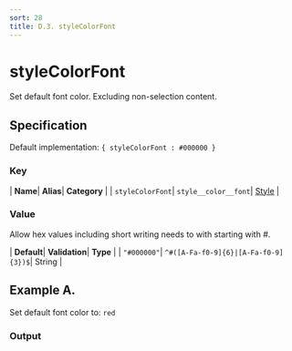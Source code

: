 ```yaml
---
sort: 28
title: D.3. styleColorFont
---
```

# styleColorFont

Set default font color. Excluding non-selection content.


## Specification

Default implementation: ```{ styleColorFont : #000000 }```

### Key

| **Name**| **Alias**| **Category** |
| ```styleColorFont```| ```style__color__font```| [Style](../options/#style) |

### Value

Allow hex values including short writing needs to with starting with #.

| **Default**| **Validation**| **Type** |
| ```"#000000"```| ```^#([A-Fa-f0-9]{6}|[A-Fa-f0-9]{3})$```| String |



## Example A.

Set default font color to: ```red```

### Output

  <div id="a">
      <script> 
          d3.statosio( 
    file, 
    "name", 
    [ "mobile" ], 
    { "styleColorFont" : "red", "view__dom_id" : "a" }
)

      </script>
  </div>

Open output in a [blank window](../sources/styleColorFont--example-a.html){:target="_self"}. 
Download examples [as zip](../sources/styleColorFont.zip){:target="_blank"}. 

### Parameters

This dataset shows the mobile google pagerank performance score for a certain website.

| | **Value** | **Type** |
|------:|:------|:------|
| **Source** | ["../data/performance.json"](../data/performance.json) | String |
| **X** | ```"name"``` | String |
| **Y** | ```[ "mobile" ]``` | Array |
| **Options** | ```{ "styleColorFont" : "red" }``` | Object |


### Javascript

* Invoke Function

```javascript
d3.statosio( 
    file, 
    "name", 
    [ "mobile" ], 
    { "styleColorFont" : "red" }
)
```

* HTML Implementation

```html
<!DOCTYPE html>
<head>
    <title>d3.statosio - styleColorFont</title>
    <meta content="text/html;charset=utf-8" http-equiv="Content-Type">
    <meta content="utf-8" http-equiv="encoding">
    <script src="https://cdnjs.cloudflare.com/ajax/libs/d3/6.2.0/d3.js"></script>
    <script src="https://cdnjs.cloudflare.com/ajax/libs/statosio/0.9/statosio.js"></script>
</head>
<body>
    <script>
        d3.json( "../data/performance.json" )
            .then( ( file ) => {
                d3.statosio( 
                    file, 
                    "name", 
                    [ "mobile" ], 
                    { "styleColorFont" : "red" }
                )
            } )
    </script>
</body>
```
### Ruby

* Gem Install

```ruby
gem install statosio
gem install prawn
gem install prawn-svg
```

* Implementation

```ruby
require "statosio"
require "prawn"
require "prawn-svg"

file = File.read( "../data/performance.json" )
dataset = JSON.parse( file )

statosio = Statosio::Generate.new
chart = statosio.svg(
    dataset: dataset,
    x: "name", 
    y: [ "mobile" ],
    options: {"styleColorFont"=>"red"}
    
)

Prawn::Document.generate( "statosio.pdf" ) do | pdf |
  pdf.svg( chart, width: 500 )
end
```
## Example B.

Set default font color to: ```#f66504```

### Output

  <div id="b">
      <script> 
          d3.statosio( 
    file, 
    "name", 
    [ "mobile" ], 
    { "styleColorFont" : "#f66504", "view__dom_id" : "b" }
)

      </script>
  </div>

Open output in a [blank window](../sources/styleColorFont--example-b.html){:target="_self"}. 
Download examples [as zip](../sources/styleColorFont.zip){:target="_blank"}. 

### Parameters

This dataset shows the mobile google pagerank performance score for a certain website.

| | **Value** | **Type** |
|------:|:------|:------|
| **Source** | ["../data/performance.json"](../data/performance.json) | String |
| **X** | ```"name"``` | String |
| **Y** | ```[ "mobile" ]``` | Array |
| **Options** | ```{ "styleColorFont" : "#f66504" }``` | Object |


### Javascript

* Invoke Function

```javascript
d3.statosio( 
    file, 
    "name", 
    [ "mobile" ], 
    { "styleColorFont" : "#f66504" }
)
```

* HTML Implementation

```html
<!DOCTYPE html>
<head>
    <title>d3.statosio - styleColorFont</title>
    <meta content="text/html;charset=utf-8" http-equiv="Content-Type">
    <meta content="utf-8" http-equiv="encoding">
    <script src="https://cdnjs.cloudflare.com/ajax/libs/d3/6.2.0/d3.js"></script>
    <script src="https://cdnjs.cloudflare.com/ajax/libs/statosio/0.9/statosio.js"></script>
</head>
<body>
    <script>
        d3.json( "../data/performance.json" )
            .then( ( file ) => {
                d3.statosio( 
                    file, 
                    "name", 
                    [ "mobile" ], 
                    { "styleColorFont" : "#f66504" }
                )
            } )
    </script>
</body>
```
### Ruby

* Gem Install

```ruby
gem install statosio
gem install prawn
gem install prawn-svg
```

* Implementation

```ruby
require "statosio"
require "prawn"
require "prawn-svg"

file = File.read( "../data/performance.json" )
dataset = JSON.parse( file )

statosio = Statosio::Generate.new
chart = statosio.svg(
    dataset: dataset,
    x: "name", 
    y: [ "mobile" ],
    options: {"styleColorFont"=>"#f66504"}
    
)

Prawn::Document.generate( "statosio.pdf" ) do | pdf |
  pdf.svg( chart, width: 500 )
end
```
